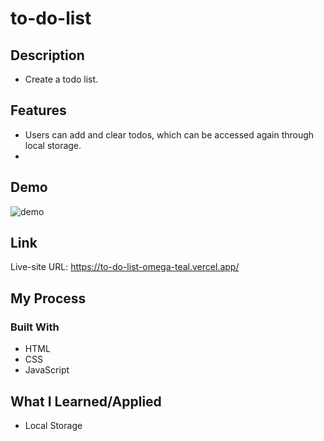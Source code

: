 # to-do-list

## Description

- Create a todo list.

## Features

- Users can add and clear todos, which can be accessed again through local storage.
-

## Demo

![demo](to-do-list-demo.gif)

## Link

Live-site URL: https://to-do-list-omega-teal.vercel.app/

## My Process

### Built With

- HTML
- CSS
- JavaScript

## What I Learned/Applied

- Local Storage
